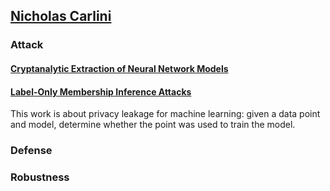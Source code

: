 ## [Nicholas Carlini](https://nicholas.carlini.com/)

### Attack

#### [Cryptanalytic Extraction of Neural Network Models](https://arxiv.org/abs/2003.04884)

#### [Label-Only Membership Inference Attacks](https://arxiv.org/pdf/2007.14321.pdf)
This work is about privacy leakage for machine learning: given a data point and model, determine whether the point was used to train the model.

### Defense

### Robustness
